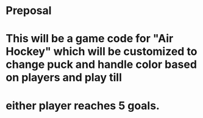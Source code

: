# Preposal
# This will be a game code for "Air Hockey" which will be customized to change puck and handle color based on players and play till 
# either player reaches 5 goals.
